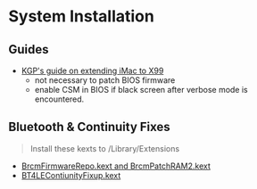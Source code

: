 # System Installation

## Guides

* [KGP's guide on extending iMac to X99](https://www.tonymacx86.com/threads/how-to-extend-the-imac-pro-to-x99-successful-build-extended-guide.227001/)
  * not necessary to patch BIOS firmware
  * enable CSM in BIOS if black screen after verbose mode is encountered.

## Bluetooth & Continuity Fixes
> Install these kexts to /Library/Extensions

* [BrcmFirmwareRepo.kext and BrcmPatchRAM2.kext](https://bitbucket.org/RehabMan/os-x-brcmpatchram/downloads/)
* [BT4LEContiunityFixup.kext](https://github.com/acidanthera/BT4LEContiunityFixup)

